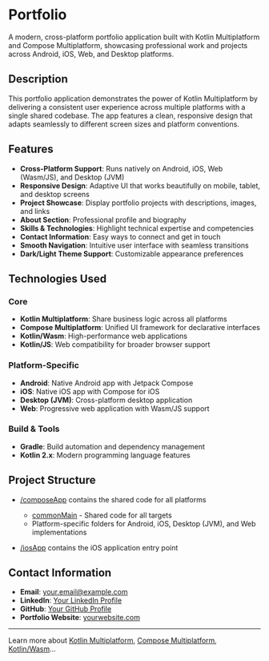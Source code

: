 # Portfolio

A modern, cross-platform portfolio application built with Kotlin Multiplatform and Compose Multiplatform, showcasing professional work and projects across Android, iOS, Web, and Desktop platforms.

## Description

This portfolio application demonstrates the power of Kotlin Multiplatform by delivering a consistent user experience across multiple platforms with a single shared codebase. The app features a clean, responsive design that adapts seamlessly to different screen sizes and platform conventions.

## Features

- **Cross-Platform Support**: Runs natively on Android, iOS, Web (Wasm/JS), and Desktop (JVM)
- **Responsive Design**: Adaptive UI that works beautifully on mobile, tablet, and desktop screens
- **Project Showcase**: Display portfolio projects with descriptions, images, and links
- **About Section**: Professional profile and biography
- **Skills & Technologies**: Highlight technical expertise and competencies
- **Contact Information**: Easy ways to connect and get in touch
- **Smooth Navigation**: Intuitive user interface with seamless transitions
- **Dark/Light Theme Support**: Customizable appearance preferences

## Technologies Used

### Core
- **Kotlin Multiplatform**: Share business logic across all platforms
- **Compose Multiplatform**: Unified UI framework for declarative interfaces
- **Kotlin/Wasm**: High-performance web applications
- **Kotlin/JS**: Web compatibility for broader browser support

### Platform-Specific
- **Android**: Native Android app with Jetpack Compose
- **iOS**: Native iOS app with Compose for iOS
- **Desktop (JVM)**: Cross-platform desktop application
- **Web**: Progressive web application with Wasm/JS support

### Build & Tools
- **Gradle**: Build automation and dependency management
- **Kotlin 2.x**: Modern programming language features

## Project Structure

* [/composeApp](./composeApp/src) contains the shared code for all platforms
  - [commonMain](./composeApp/src/commonMain/kotlin) - Shared code for all targets
  - Platform-specific folders for Android, iOS, Desktop (JVM), and Web implementations

* [/iosApp](./iosApp/iosApp) contains the iOS application entry point

## Contact Information

- **Email**: your.email@example.com
- **LinkedIn**: [Your LinkedIn Profile](https://linkedin.com/in/yourprofile)
- **GitHub**: [Your GitHub Profile](https://github.com/yourusername)
- **Portfolio Website**: [yourwebsite.com](https://yourwebsite.com)


---

Learn more about [Kotlin Multiplatform](https://www.jetbrains.com/help/kotlin-multiplatform-dev/get-started.html),
[Compose Multiplatform](https://github.com/JetBrains/compose-multiplatform/#compose-multiplatform),
[Kotlin/Wasm](https://kotl.in/wasm/)…
